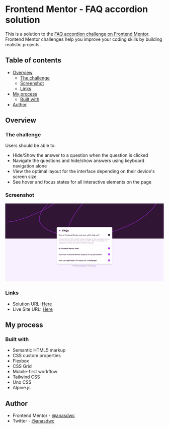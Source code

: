 # Frontend Mentor - FAQ accordion solution

This is a solution to the [FAQ accordion challenge on Frontend Mentor](https://www.frontendmentor.io/challenges/faq-accordion-wyfFdeBwBz). Frontend Mentor challenges help you improve your coding skills by building realistic projects.

## Table of contents

-   [Overview](#overview)
    -   [The challenge](#the-challenge)
    -   [Screenshot](#screenshot)
    -   [Links](#links)
-   [My process](#my-process)
    -   [Built with](#built-with)
-   [Author](#author)

## Overview

### The challenge

Users should be able to:

-   Hide/Show the answer to a question when the question is clicked
-   Navigate the questions and hide/show answers using keyboard navigation alone
-   View the optimal layout for the interface depending on their device's screen size
-   See hover and focus states for all interactive elements on the page

### Screenshot

![](./screenshot.png)

### Links

-   Solution URL: [Here](https://github.com/anasdwc/frontend-mentor/tree/main/newbie/3-faq-accordion-main)
-   Live Site URL: [Here](https://classy-hotteok-92ac70.netlify.app/)

## My process

### Built with

-   Semantic HTML5 markup
-   CSS custom properties
-   Flexbox
-   CSS Grid
-   Mobile-first workflow
-   Tailwind CSS
-   Uno CSS
-   Alpine.js

## Author

-   Frontend Mentor - [@anasdwc](https://www.frontendmentor.io/profile/anasdwc)
-   Twitter - [@anasdwc](https://www.twitter.com/anasdwc)
